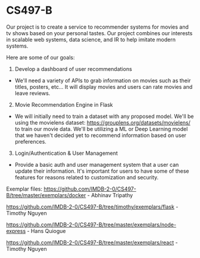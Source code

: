 # CS497-B

Our project is to create a service to recommender systems for
movies and tv shows based on your personal tastes. Our project
combines our interests in scalable web systems, data science, 
and IR to help imitate modern systems. 

Here are some of our goals:
1. Develop a dashboard of user recommendations
- We'll need a variety of APIs to grab information on movies
such as their titles, posters, etc... It will display movies
and users can rate movies and leave reviews.
2. Movie Recommendation Engine in Flask
- We will initially need to train a dataset with any proposed model.
We'll be using the movielens dataset: https://grouplens.org/datasets/movielens/
to train our movie data. We'll be utilizing a ML or Deep Learning model
that we haven't decided yet to recommend information based on user preferences.
3. Login/Authentication & User Management
- Provide a basic auth and user management system that a user can
update their information. It's important for users to have some of
these features for reasons related to customization and security.

Exemplar files:
https://github.com/IMDB-2-0/CS497-B/tree/master/exemplars/docker - Abhinav Tripathy

https://github.com/IMDB-2-0/CS497-B/tree/timothy/exemplars/flask - Timothy Nguyen

https://github.com/IMDB-2-0/CS497-B/tree/master/exemplars/node-express - Hans Quiogue 

https://github.com/IMDB-2-0/CS497-B/tree/master/exemplars/react - Timothy Nguyen



